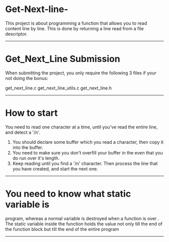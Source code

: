 # Get-Next-line-
This project is about programming a function that allows you to read content line by line. This is done by returning a line read from a file descriptor.

__________________________________________

# Get_Next_Line Submission
When submitting the project, you only require the following 3 files if your not doing the bonus:

get_next_line.c
get_next_line_utils.c
get_next_line.h

__________________________________________

# How to start
You need to read one character at a time, until you've read the entire line, and detect a '/n'.

1) You should declare some buffer which you read a character, then copy it into the buffer.
2) You need to make sure you don't overfill your buffer in the even that you do run over it's length.
3) Keep reading until you find a '/n' character. Then process the line that you have created, and start the next one.

__________________________________________

# You need to know what static variable is
program, whereas a normal variable is destroyed when a function is over .
The static variable inside the function holds the value not only till the end of the function block but till the end of the entire program

__________________________________________
